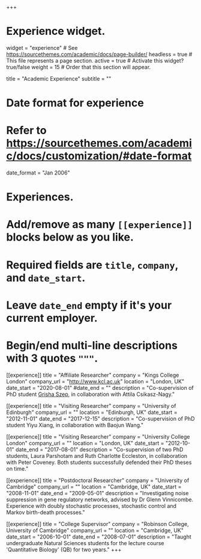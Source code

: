 +++
# Experience widget.
widget = "experience"  # See https://sourcethemes.com/academic/docs/page-builder/
headless = true  # This file represents a page section.
active = true  # Activate this widget? true/false
weight = 15  # Order that this section will appear.

title = "Academic Experience"
subtitle = ""

# Date format for experience
#   Refer to https://sourcethemes.com/academic/docs/customization/#date-format
date_format = "Jan 2006"

# Experiences.
#   Add/remove as many `[[experience]]` blocks below as you like.
#   Required fields are `title`, `company`, and `date_start`.
#   Leave `date_end` empty if it's your current employer.
#   Begin/end multi-line descriptions with 3 quotes `"""`.
[[experience]]
  title = "Affiliate Researcher"
  company = "Kings College London"
  company_url = "http://www.kcl.ac.uk"
  location = "London, UK"
  date_start = "2020-08-01"
  #date_end = ""
  description = "Co-supervision of PhD student [Grisha Szep](https://www.kcl.ac.uk/noneqsys/people-and-partners/student-profiles/gregory-szep), in collaboration with Attila Csikasz-Nagy."

[[experience]]
  title = "Visiting Researcher"
  company = "University of Edinburgh"
  company_url = ""
  location = "Edinburgh, UK"
  date_start = "2012-11-01"
  date_end = "2017-12-15"
  description = "Co-supervision of PhD student Yiyu Xiang, in collaboration with Baojun Wang."

[[experience]]
  title = "Visiting Researcher"
  company = "University College London"
  company_url = ""
  location = "London, UK"
  date_start = "2012-10-01"
  date_end = "2017-08-01"
  description = "Co-supervision of two PhD students, Laura Parshotam and Ruth Charlotte Eccleston, in collaboration with Peter Coveney. Both students successfully defended their PhD theses on time."

[[experience]]
  title = "Postdoctoral Researcher"
  company = "University of Cambridge"
  company_url = ""
  location = "Cambridge, UK"
  date_start = "2008-11-01"
  date_end = "2009-05-01"
  description = "Investigating noise suppression in gene regulatory networks, advised by Dr Glenn Vinnicombe. Experience with doubly stochastic processes, stochastic control and Markov birth-death processes."

[[experience]]
  title = "College Supervisor"
  company = "Robinson College, University of Cambridge"
  company_url = ""
  location = "Cambridge, UK"
  date_start = "2006-10-01"
  date_end = "2008-07-01"
  description = "Taught undergraduate Natural Sciences students for the lecture course 'Quantitative Biology' (QB) for two years."
+++
